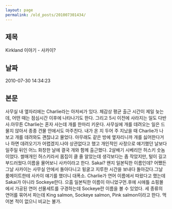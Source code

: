 ```yaml
---
layout: page
permalink: /old_posts/201007301434/
---
```


## 제목
Kirkland 이야기 - 사카이?

## 날짜
2010-07-30 14:34:23

## 본문
사무실 내 옆자리에는 Charlie라는 아저씨가 있다. 체감상 평균 출근 시간이 제일 늦는데, 어떤 때는 점심시간 이후에 나타나기도 한다. 그리고 5시 이전에 사라지는 일도 다반사.아무튼 Charlie는 혼자 사는데 개를 한마리 키운다. 사무실에 개를 데려오는 일은 드물지 않아서 종종 건물 안에서도 마주친다. 내가 온 지 두어 주 지났을 때 Charlie가 나보고 개를 데려와도 괜찮냐고 물었다. 아무래도 같은 방에 옆자리니까 개를 싫어한다거나 하면 데려오기가 어렵겠지.나야 상관없다고 했고 개인적인 사정으로 얘기했던 날보다 일주일 뒤인 어느 화창한 날에 결국 개와 함께 출근했다. 2살배기 시베리안 허스키 숫놈이었다. 썰매개인 허스키라서 몸집이 클 줄 알았는데 생각보다는 좀 작았지만, 털이 길고 부드러웠다.이름을 물어보니 사카이라고 한다. Sakai? 왠지 일본틱한 이름인데? 어쨌든 그날 사카이는 사무실 안에서 돌아다니고 뒹굴고 지루한 시간을 보내다 돌아갔다.그날 룸메이트한테 사카이 얘기를 했더니 대폭소. Charlie가 연어 이름에서 따왔다고 했는데 Sakai가 아니라 Sockeye란다. 으흠 일본틱한 이름이 아니었구먼.후에 시애틀 쇼핑몰에서 가공된 연어 선물세트를 구경하는데 Sockeye란 이름을 볼 수 있었다. 세 종류의 연어를 묶어서 파는데 King salmon, Sockeye salmon, Pink salmon이라고 한다. 먹어본 적이 없으니 비교는 불가.
